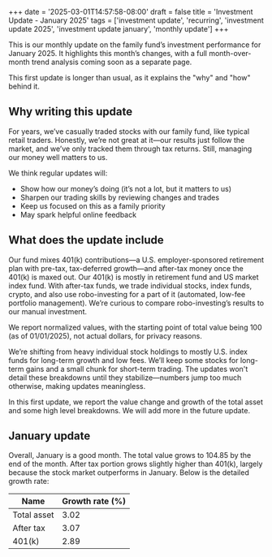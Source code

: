 +++
date = '2025-03-01T14:57:58-08:00'
draft = false
title = 'Investment Update - January 2025'
tags = ['investment update', 'recurring', 'investment update 2025', 'investment update january', 'monthly update']
+++

This is our monthly update on the family fund’s investment performance for January 2025. It highlights this month’s changes, with a full month-over-month trend analysis coming soon as a separate page.

This first update is longer than usual, as it explains the "why" and "how" behind it.

## Why writing this update

For years, we’ve casually traded stocks with our family fund, like typical retail traders. Honestly, we’re not great at it—our results just follow the market, and we’ve only tracked them through tax returns. Still, managing our money well matters to us.

We think regular updates will:

- Show how our money’s doing (it’s not a lot, but it matters to us)
- Sharpen our trading skills by reviewing changes and trades
- Keep us focused on this as a family priority
- May spark helpful online feedback

## What does the update include

Our fund mixes 401(k) contributions—a U.S. employer-sponsored retirement plan with pre-tax, tax-deferred growth—and after-tax money once the 401(k) is maxed out. Our 401(k) is mostly in retirement fund and US market index fund. With after-tax funds, we trade individual stocks, index funds, crypto, and also use robo-investing for a part of it (automated, low-fee portfolio management). We’re curious to compare robo-investing’s results to our manual investment.

We report normalized values, with the starting point of total value being 100 (as of 01/01/2025), not actual dollars, for privacy reasons.

We’re shifting from heavy individual stock holdings to mostly U.S. index funds for long-term growth and low fees. We’ll keep some stocks for long-term gains and a small chunk for short-term trading. The updates won't detail these breakdowns until they stabilize—numbers jump too much otherwise, making updates meaningless.

In this first update, we report the value change and growth of the total asset and some high level breakdowns. We will add more in the future update.

## January update

Overall, January is a good month. The total value grows to 104.85 by the end of the month. After tax portion grows slightly higher than 401(k), largely because the stock market outperforms in January. Below is the detailed growth rate:

| Name        | Growth rate (%) | 
| ----------- | -------         | 
| Total asset | 3.02            | 
| After tax   | 3.07            | 
| 401(k)      | 2.89            | 
